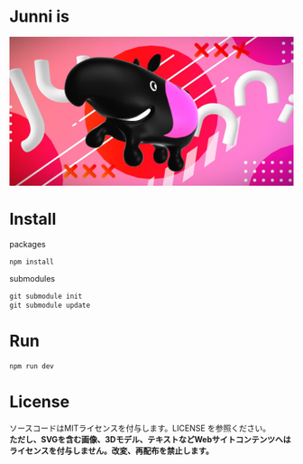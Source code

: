 # Junni is
![]("./../screenshot/screenshot.jpg)
# Install

packages
```
npm install
```

submodules
```
git submodule init
git submodule update
```

# Run

```
npm run dev
```

# License

ソースコードはMITライセンスを付与します。LICENSE を参照ください。  
**ただし、SVGを含む画像、3Dモデル、テキストなどWebサイトコンテンツへはライセンスを付与しません。改変、再配布を禁止します。**
